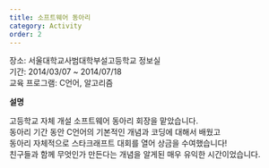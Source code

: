 ```yaml
---
title: 소프트웨어 동아리
category: Activity
order: 2
---
```


장소: 서울대학교사범대학부설고등학교 정보실<br>
기간: 2014/03/07 ~ 2014/07/18<br>
교육 프로그램: C언어, 알고리즘<br>

**설명**

고등학교 자체 개설 소프트웨어 동아리 회장을 맡았습니다. <br>
동아리 기간 동안 C언어의 기본적인 개념과 코딩에 대해서 배웠고 <br>
동아리 자체적으로 스타크래프트 대회를 열어 상금을 수여했습니다! <br>
친구들과 함께 무엇인가 만든다는 개념을 알게된 매우 유익한 시간이었습니다. <br>

